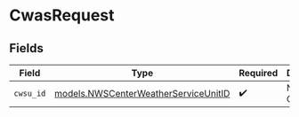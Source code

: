 # CwasRequest


## Fields

| Field                                                                              | Type                                                                               | Required                                                                           | Description                                                                        |
| ---------------------------------------------------------------------------------- | ---------------------------------------------------------------------------------- | ---------------------------------------------------------------------------------- | ---------------------------------------------------------------------------------- |
| `cwsu_id`                                                                          | [models.NWSCenterWeatherServiceUnitID](../models/nwscenterweatherserviceunitid.md) | :heavy_check_mark:                                                                 | NWS CWSU ID                                                                        |